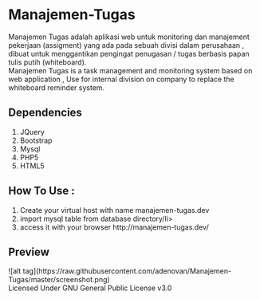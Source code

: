 # Manajemen-Tugas
Manajemen Tugas adalah aplikasi web untuk monitoring dan manajement pekerjaan (assigment) yang ada pada sebuah divisi dalam perusahaan , dibuat untuk menggantikan pengingat penugasan / tugas berbasis papan tulis putih (whiteboard).
<br/>
Manajemen Tugas is a task management and monitoring system based on web application , Use for internal division on company to replace the whiteboard reminder system.

<h2>Dependencies</h2>
<ol>
	<li>JQuery</li>
	<li>Bootstrap</li>
	<li>Mysql</li>
	<li>PHP5</li>
	<li>HTML5</li>
</ol>

<h2>How To Use :</h2>
<ol>
	<li>Create your virtual host with name manajemen-tugas.dev</li>
	<li>import mysql table from database directory/li>
	<li>access it with your browser http://manajemen-tugas.dev/</li>
</ol>

<h2>Preview</h2>
![alt tag](https://raw.githubusercontent.com/adenovan/Manajemen-Tugas/master/screenshot.png)
<br/>
Licensed Under GNU General Public License v3.0
